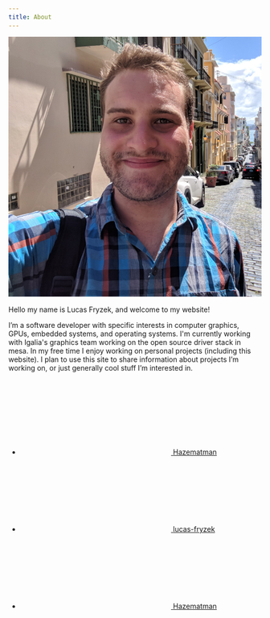 ```yaml
---
title: About
---
```


<img class="page-self-image" src="/assets/me.jpg">

Hello my name is Lucas Fryzek, and welcome to my website!

I’m a software developer with specific interests in computer graphics, GPUs, embedded systems, and 
operating systems. I'm currently working with Igalia's graphics team working on the open source
driver stack in mesa. In my free time I enjoy working on personal projects (including this website). I 
plan to use this site to share information about projects I’m working on, or just generally cool stuff 
I’m interested in.

<div class="social-links-container">
<ul class="social-media-list">
<li>
<a href="https://github.com/Hazematman">
    <svg class="svg-icon"><use xlink:href="/assets/minima-social-icons.svg#github"></use></svg>
    <span>Hazematman</span>
</a>
</li>
<li>
<a href="https://www.linkedin.com/in/lucas-fryzek">
    <svg class="svg-icon"><use xlink:href="/assets/minima-social-icons.svg#linkedin"></use></svg>
    <span>lucas-fryzek</span>
</a>
</li>
<li>
<a href="https://www.twitter.com/Hazematman">
    <svg class="svg-icon"><use xlink:href="/assets/minima-social-icons.svg#twitter"></use></svg>
    <span>Hazematman</span>
</a>
</li>
</ul>
</div>
